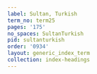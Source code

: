 ```yaml
---
label: Sultan, Turkish
term_no: term25
pages: '175'
no_spaces: SultanTurkish
pid: sultanturkish
order: '0934'
layout: generic_index_term
collection: index-headings
---
```

